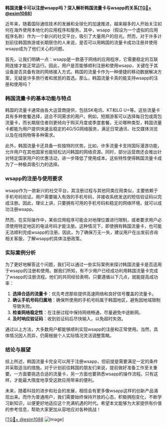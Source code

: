 **韩国流量卡可以注册wsapp吗？深入解析韩国流量卡与wsapp的关系[[TG💪+ @esim1088](https://t.me/s/esim1088)]**

近年来，随着国际通信技术的发展和全球化的加速推进，越来越多的人开始关注如何在海外使用本地化的应用程序和服务。其中，wsapp（假设为一个虚拟的应用程序名称）作为一个新兴的社交平台，吸引了大量用户的目光。然而，对于许多计划前往韩国旅游或长期居住的人来说，是否可以用韩国的流量卡成功注册并使用wsapp成为了他们关心的问题。

首先，让我们明确一点：wsapp是一款基于网络的应用程序，它需要稳定的互联网连接才能正常运行。因此，用户是否能够顺利注册和使用wsapp，关键在于其设备是否具备有效的网络接入方式。韩国的流量卡作为一种便捷的移动数据解决方案，无疑是许多旅行者和居民的首选。那么，韩国流量卡真的能支持wsapp的注册和使用吗？

### 韩国流量卡的基本功能与特点

韩国的流量卡通常由各大运营商提供，包括SK电讯、KT和LG U+等。这些流量卡具有多种套餐选择，适合不同需求的用户。例如，短期游客可以选择每日包或周包流量卡，而长期居住者则更倾向于购买月度或季度套餐。无论哪种类型，韩国流量卡都能为用户提供快速且稳定的4G/5G网络服务，满足日常通讯、社交媒体浏览以及在线购物等多种需求。

此外，韩国流量卡还具备一些独特的优势。比如，许多流量卡支持国际漫游功能，允许用户在其他国家也能轻松访问韩国的网络资源。同时，部分运营商还会推出针对特定国家用户的优惠活动，进一步降低了使用成本。这些特性使得韩国流量卡成为了一种极具吸引力的选择。

### wsapp的注册与使用要求

wsapp作为一款新兴的社交平台，其注册过程与其他同类应用类似，主要依赖于手机号码验证。用户需要输入有效的手机号码，并接收系统发送的短信验证码以完成注册。因此，理论上讲，只要拥有可用的手机号码和稳定的网络环境，就可以成功注册wsapp。

然而，在实际操作中，某些应用程序可能会对地理位置进行限制，或者要求用户必须使用特定地区的电话号码才能注册。这种情况下，即使拥有韩国流量卡，也可能无法顺利完成wsapp的注册。因此，为了确保万无一失，建议用户在出发前咨询相关客服，了解wsapp的具体注册政策。

### 实际案例分析

为了更好地解答这个问题，我们可以通过一些实际案例来探讨韩国流量卡是否适用于wsapp的注册和使用。据我们所知，有不少用户已经成功利用韩国流量卡完成了wsapp的注册流程。他们的共同经验表明，只要遵循以下几点，就能提高成功率：

1. **选择合适的流量卡**：优先考虑那些提供高速网络和良好信号覆盖的流量卡。
2. **确认手机号码归属地**：确保所使用的手机号码属于韩国地区，避免因地域限制导致失败。
3. **检查网络稳定性**：在注册过程中保持网络畅通，尽量避免中途断网。
4. **及时响应验证码**：收到验证码后尽快输入，以免超时失效。

通过以上方法，大多数用户都能够顺利实现wsapp的注册和正常使用。当然，具体情况因人而异，仍需根据个人实际情况灵活调整策略。

### 结论与展望

综上所述，韩国流量卡完全可以用于注册wsapp，但前提是需要满足一定的条件并采取适当的措施。对于计划前往韩国的朋友们来说，提前做好准备工作至关重要。一方面要挑选合适的流量卡，另一方面也要熟悉wsapp的操作流程。只有这样，才能最大限度地享受这款应用带来的便利。

未来，随着科技的进步和社会的发展，相信会有更多像wsapp这样的创新产品涌现出来。而作为普通用户，我们需要始终保持开放的心态，积极拥抱变化，不断学习新知识，以便更好地适应这个充满机遇的时代。希望本文能够为大家提供有价值的参考信息，帮助大家更加从容地应对各种挑战！

[[TG💪+ @esim1088](https://t.me/s/esim1088) ![Image](https://i.postimg.cc/4NQfJmqS/Snipaste-2025-05-13-00-14-12.png)]